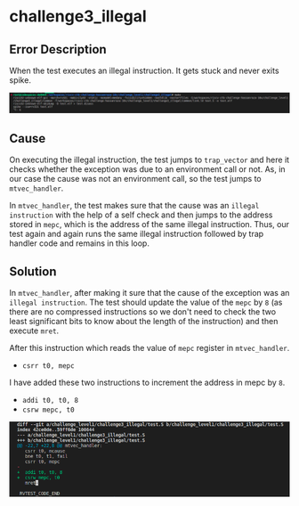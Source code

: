 # challenge3_illegal

## Error Description

When the test executes an illegal instruction. It gets stuck and never exits spike.

![error](/images/illegal_error.png)

## Cause

On executing the illegal instruction, the test jumps to `trap_vector` and here it checks whether the exception was due to an environment call or not. As, in our case the cause was not an environment call, so the test jumps to `mtvec_handler`.

In `mtvec_handler`, the test makes sure that the cause was an `illegal instruction` with the help of a self check and then jumps to the address stored in `mepc`, which is the address of the same illegal instruction. Thus, our test again and again runs the same illegal instruction followed by trap handler code and remains in this loop.

## Solution

In `mtvec_handler`, after making it sure that the cause of the exception was an `illegal instruction`. The test should update the value of the `mepc` by `8` (as there are no compressed instructions so we don't need to check the two least significant bits to know about the length of the instruction) and then execute `mret`.

After this instruction which reads the value of `mepc` register in `mtvec_handler`.
- `csrr t0, mepc`

I have added these two instructions to increment the address in mepc by `8`.
- `addi t0, t0, 8`
- `csrw mepc, t0`

![solution](/images/fix_illegal.png)